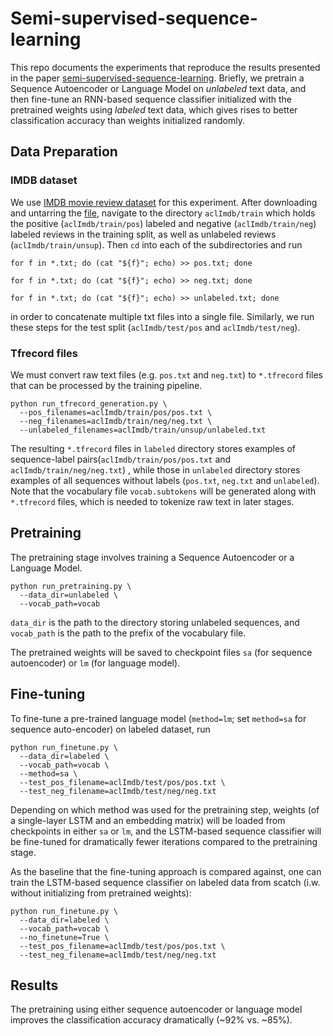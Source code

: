 # Semi-supervised-sequence-learning

This repo documents the experiments that reproduce the results presented in the paper [semi-supervised-sequence-learning](https://arxiv.org/abs/1511.01432). Briefly, we pretrain a Sequence Autoencoder or Language Model on *unlabeled* text data, and then fine-tune an RNN-based sequence classifier initialized with the pretrained weights using *labeled* text data, which gives rises to better classification accuracy than weights initialized randomly. 

## Data Preparation

### IMDB dataset

We use [IMDB movie review dataset](http://ai.stanford.edu/~amaas/data/sentiment/) for this experiment. After downloading and untarring the [file](http://ai.stanford.edu/~amaas/data/sentiment/aclImdb_v1.tar.gz), navigate to the directory `aclImdb/train` which holds the positive (`aclImdb/train/pos`) labeled and negative (`aclImdb/train/neg`) labeled reviews in the training split, as well as unlabeled reviews (`aclImdb/train/unsup`). Then `cd` into each of the subdirectories and run

```
for f in *.txt; do (cat "${f}"; echo) >> pos.txt; done
```
 
```
for f in *.txt; do (cat "${f}"; echo) >> neg.txt; done
```

```
for f in *.txt; do (cat "${f}"; echo) >> unlabeled.txt; done
```
in order to concatenate multiple txt files into a single file. Similarly, we run these steps for the test split (`aclImdb/test/pos` and `aclImdb/test/neg`).

### Tfrecord files

We must convert raw text files (e.g. `pos.txt` and `neg.txt`) to `*.tfrecord` files that can be processed by the training pipeline.

```
python run_tfrecord_generation.py \
  --pos_filenames=aclImdb/train/pos/pos.txt \
  --neg_filenames=aclImdb/train/neg/neg.txt \
  --unlabeled_filenames=aclImdb/train/unsup/unlabeled.txt 
```

The resulting `*.tfrecord` files in `labeled` directory stores examples of sequence-label pairs(`aclImdb/train/pos/pos.txt` and `aclImdb/train/neg/neg.txt`) , while those in `unlabeled` directory stores examples of all sequences without labels (`pos.txt`, `neg.txt` and `unlabeled`). Note that the vocabulary file `vocab.subtokens` will be generated along with `*.tfrecord` files, which is needed to tokenize raw text in later stages.

## Pretraining

The pretraining stage involves training a Sequence Autoencoder or a Language Model.

```
python run_pretraining.py \
  --data_dir=unlabeled \
  --vocab_path=vocab
```

`data_dir` is the path to the directory storing unlabeled sequences, and `vocab_path` is the path to the prefix of the vocabulary file.

The pretrained weights will be saved to checkpoint files `sa` (for sequence autoencoder) or `lm` (for language model).


## Fine-tuning

To fine-tune a pre-trained language model (`method=lm`; set `method=sa` for sequence auto-encoder) on labeled dataset, run
```
python run_finetune.py \
  --data_dir=labeled \
  --vocab_path=vocab \
  --method=sa \
  --test_pos_filename=aclImdb/test/pos/pos.txt \
  --test_neg_filename=aclImdb/test/neg/neg.txt
```

Depending on which method was used for the pretraining step, weights (of a single-layer LSTM and an embedding matrix) will be loaded from checkpoints in either `sa` or `lm`, and the LSTM-based sequence classifier will be fine-tuned for dramatically fewer iterations compared to the pretraining stage. 

As the baseline that the fine-tuning approach is compared against, one can train the LSTM-based sequence classifier on labeled data from scatch (i.w. without initializing from pretrained weights):

```
python run_finetune.py \
  --data_dir=labeled \
  --vocab_path=vocab \
  --no_finetune=True \
  --test_pos_filename=aclImdb/test/pos/pos.txt \
  --test_neg_filename=aclImdb/test/neg/neg.txt
```


## Results

The pretraining using either sequence autoencoder or language model improves the classification accuracy dramatically (~92% vs. ~85%).


